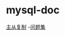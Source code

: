 # mysql-doc
[主从复制](https://github.com/BooksCup/mysql-doc/blob/master/mysql-distributed-cluster/doc/%E4%B8%BB%E4%BB%8E%E5%A4%8D%E5%88%B6.md)
-[问题集](https://github.com/BooksCup/mysql-doc/blob/master/mysql-distributed-cluster/doc/%E4%B8%BB%E4%BB%8E%E5%A4%8D%E5%88%B6%E9%97%AE%E9%A2%98%E9%9B%86.md)  